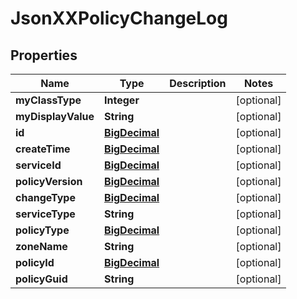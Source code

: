 
# JsonXXPolicyChangeLog

## Properties
Name | Type | Description | Notes
------------ | ------------- | ------------- | -------------
**myClassType** | **Integer** |  |  [optional]
**myDisplayValue** | **String** |  |  [optional]
**id** | [**BigDecimal**](BigDecimal.md) |  |  [optional]
**createTime** | [**BigDecimal**](BigDecimal.md) |  |  [optional]
**serviceId** | [**BigDecimal**](BigDecimal.md) |  |  [optional]
**policyVersion** | [**BigDecimal**](BigDecimal.md) |  |  [optional]
**changeType** | [**BigDecimal**](BigDecimal.md) |  |  [optional]
**serviceType** | **String** |  |  [optional]
**policyType** | [**BigDecimal**](BigDecimal.md) |  |  [optional]
**zoneName** | **String** |  |  [optional]
**policyId** | [**BigDecimal**](BigDecimal.md) |  |  [optional]
**policyGuid** | **String** |  |  [optional]



